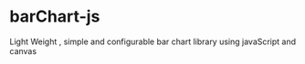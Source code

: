 # barChart-js
Light Weight , simple and configurable bar chart library using javaScript and canvas  
